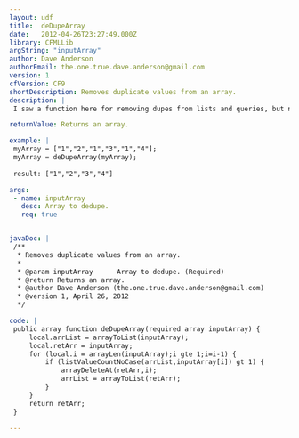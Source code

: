 ```yaml
---
layout: udf
title:  deDupeArray
date:   2012-04-26T23:27:49.000Z
library: CFMLLib
argString: "inputArray"
author: Dave Anderson
authorEmail: the.one.true.dave.anderson@gmail.com
version: 1
cfVersion: CF9
shortDescription: Removes duplicate values from an array.
description: |
 I saw a function here for removing dupes from lists and queries, but not one for arrays.  Here's one I've been using for a while.

returnValue: Returns an array.

example: |
 myArray = ["1","2","1","3","1","4"];
 myArray = deDupeArray(myArray);
 
 result: ["1","2","3","4"]

args:
 - name: inputArray
   desc: Array to dedupe.
   req: true


javaDoc: |
 /**
  * Removes duplicate values from an array.
  * 
  * @param inputArray      Array to dedupe. (Required)
  * @return Returns an array. 
  * @author Dave Anderson (the.one.true.dave.anderson@gmail.com) 
  * @version 1, April 26, 2012 
  */

code: |
 public array function deDupeArray(required array inputArray) {
     local.arrList = arrayToList(inputArray);
     local.retArr = inputArray;
     for (local.i = arrayLen(inputArray);i gte 1;i=i-1) {
         if (listValueCountNoCase(arrList,inputArray[i]) gt 1) {
             arrayDeleteAt(retArr,i);
             arrList = arrayToList(retArr);
         }
     }
     return retArr;
 }

---
```


